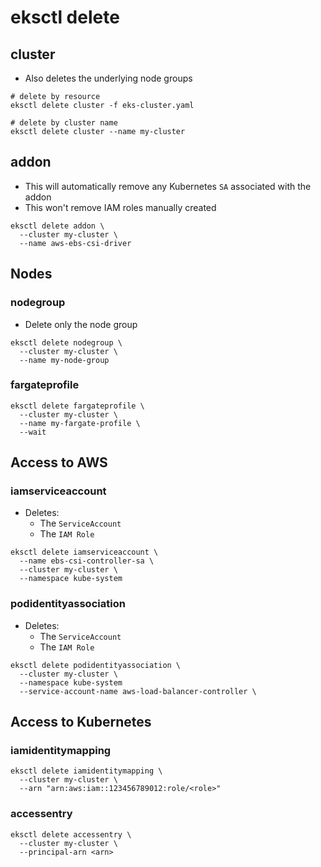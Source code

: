 # eksctl delete

## cluster

- Also deletes the underlying node groups

```shell
# delete by resource
eksctl delete cluster -f eks-cluster.yaml

# delete by cluster name
eksctl delete cluster --name my-cluster
```

## addon

- This will automatically remove any Kubernetes `SA` associated with the addon
- This won't remove IAM roles manually created

```shell
eksctl delete addon \
  --cluster my-cluster \
  --name aws-ebs-csi-driver
```

## Nodes

### nodegroup

- Delete only the node group

```shell
eksctl delete nodegroup \
  --cluster my-cluster \
  --name my-node-group
```

### fargateprofile

```shell
eksctl delete fargateprofile \
  --cluster my-cluster \
  --name my-fargate-profile \
  --wait
```

## Access to AWS

### iamserviceaccount

- Deletes:
  - The `ServiceAccount`
  - The `IAM Role`

```shell
eksctl delete iamserviceaccount \
  --name ebs-csi-controller-sa \
  --cluster my-cluster \
  --namespace kube-system
```

### podidentityassociation

- Deletes:
  - The `ServiceAccount`
  - The `IAM Role`

```shell
eksctl delete podidentityassociation \
  --cluster my-cluster \
  --namespace kube-system
  --service-account-name aws-load-balancer-controller \
```

## Access to Kubernetes

### iamidentitymapping

```shell
eksctl delete iamidentitymapping \
  --cluster my-cluster \
  --arn "arn:aws:iam::123456789012:role/<role>"
```

### accessentry

```shell
eksctl delete accessentry \
  --cluster my-cluster \
  --principal-arn <arn>
```
